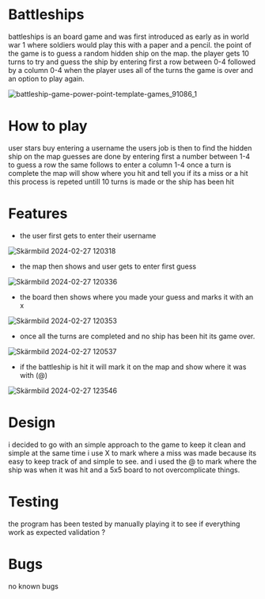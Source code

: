 # Battleships

battleships is an board game and was first introduced as early as in world war 1 where soldiers would play this with a paper and a pencil.
the point of the game is to guess a random hidden ship on the map.
the player gets 10 turns to try and guess the ship by entering first a row between 0-4 followed by a column 0-4
when the player uses all of the turns the game is over and an option to play again.

![battleship-game-power-point-template-games_91086_1](https://github.com/shixen/battleships/assets/150827343/85c56eff-193e-4911-bd7b-21f14e11720e)

# How to play
user stars buy entering a username
the users job is then to find the hidden ship on the map 
guesses are done by entering first a number between 1-4 to guess a row
the same follows to enter a column 1-4
once a turn is complete the map will show where you hit and tell you if its a miss or a hit
this process is repeted untill 10 turns is made or the ship has been hit

# Features
* the user first gets to enter their username

![Skärmbild 2024-02-27 120318](https://github.com/shixen/battleships/assets/150827343/30130fc7-3bab-474b-b70f-82b18c307b1e)

* the map then shows and user gets to enter first guess

![Skärmbild 2024-02-27 120336](https://github.com/shixen/battleships/assets/150827343/8a1ba48e-12a0-45ee-ad21-45e527743e24)

* the board then shows where you made your guess and marks it with an x

![Skärmbild 2024-02-27 120353](https://github.com/shixen/battleships/assets/150827343/332118ec-84a9-4ae1-80b0-a2f4be31035a)

* once all the turns are completed and no ship has been hit its game over.

![Skärmbild 2024-02-27 120537](https://github.com/shixen/battleships/assets/150827343/980a3a9f-3284-4c98-b912-966cd7cba56e)

* if the battleship is hit it will mark it on the map and show where it was with (@)

![Skärmbild 2024-02-27 123546](https://github.com/shixen/battleships/assets/150827343/9b26d8bf-b11d-4c76-8886-a739fb2f13a6)

# Design
i decided to go with an simple approach to the game to keep it clean and simple at the same time
i use X to mark where a miss was made because its easy to keep track of and simple to see.
and i used the @ to mark where the ship was when it was hit 
and a 5x5 board to not overcomplicate things.

# Testing
the program has been tested by manually playing it to see if everything work as expected
validation ?

# Bugs
no known bugs

